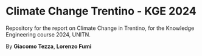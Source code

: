 # Climate Change Trentino - KGE 2024

Repository for the report on Climate Change in Trentino, for the Knowledge Engineering course 2024, UNITN. 

By **Giacomo Tezza**, **Lorenzo Fumi**
